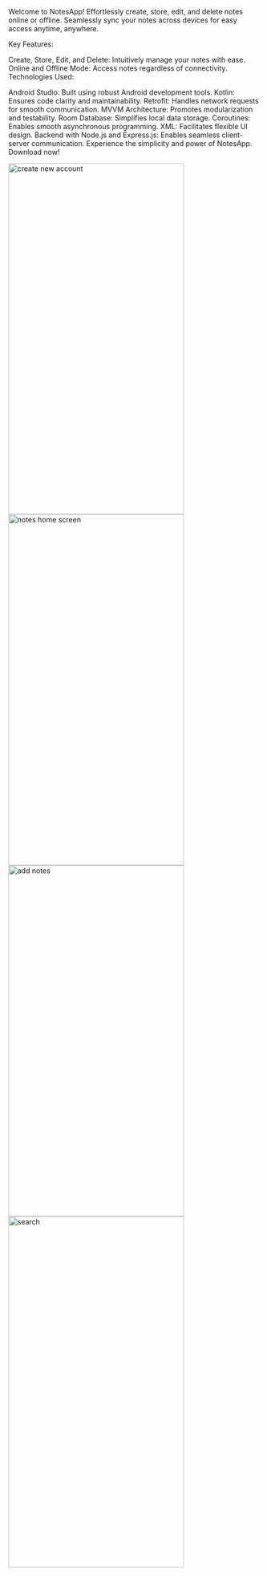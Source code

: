 Welcome to NotesApp! Effortlessly create, store, edit, and delete notes online or offline. Seamlessly sync your notes across devices for easy access anytime, anywhere.

Key Features:

Create, Store, Edit, and Delete: Intuitively manage your notes with ease.
Online and Offline Mode: Access notes regardless of connectivity.
Technologies Used:

Android Studio: Built using robust Android development tools.
Kotlin: Ensures code clarity and maintainability.
Retrofit: Handles network requests for smooth communication.
MVVM Architecture: Promotes modularization and testability.
Room Database: Simplifies local data storage.
Coroutines: Enables smooth asynchronous programming.
XML: Facilitates flexible UI design.
Backend with Node.js and Express.js: Enables seamless client-server communication.
Experience the simplicity and power of NotesApp. Download now!


<img src="https://github.com/sankalpsaxena04/NotesApp/assets/125281380/577cff4f-cbfb-4e30-aca3-0cbdfb95f054" width="350" height="700" alt="create new account">
<img src="https://github.com/sankalpsaxena04/NotesApp/assets/125281380/d65ef7f9-f46d-421f-831d-8fe1c34c2375" width="350" height="700" alt="notes home screen">
<img src="https://github.com/sankalpsaxena04/NotesApp/assets/125281380/18ca69a9-9e54-434e-a7aa-ee3e413ae82e" width="350" height="700" alt="add notes">
<img src="https://github.com/sankalpsaxena04/NotesApp/assets/125281380/396e0e9e-c504-4fde-9fb7-409ecb54f3be" width="350" height="700" alt="search">
